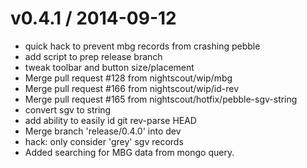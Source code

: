 
v0.4.1 / 2014-09-12
==================

 * quick hack to prevent mbg records from crashing pebble
 * add script to prep release branch
 * tweak toolbar and button size/placement
 * Merge pull request #128 from nightscout/wip/mbg
 * Merge pull request #166 from nightscout/wip/id-rev
 * Merge pull request #165 from nightscout/hotfix/pebble-sgv-string
 * convert sgv to string
 * add ability to easily id git rev-parse HEAD
 * Merge branch 'release/0.4.0' into dev
 * hack: only consider 'grey' sgv records
 * Added searching for MBG data from mongo query.
